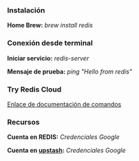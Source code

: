 ### Instalación
**Home Brew:** _brew install redis_

### Conexión desde terminal
**Iniciar servicio:** _redis-server_

**Mensaje de prueba:** _ping "Hello from redis"_

### Try Redis Cloud
[Enlace de documentación de comandos](https://try.redis.io/)

### Recursos
**Cuenta en REDIS:** _Credenciales Google_

**Cuenta en [upstash](https://upstash.com/):** _Credenciales Google_
